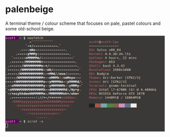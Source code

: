 # palenbeige
A terminal theme / colour scheme that focuses on pale, pastel colours and some old-school beige.

![neofetch](neofetch1.png)